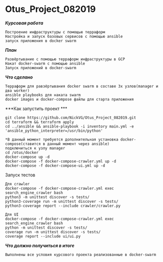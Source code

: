 # Otus_Project_082019

***Курсовая работа***

	Построение инфраструктуры с помощью терраформ
	Настройка и запуск базовых сервисов с помощью ansible
	запуск приложения в docker swarm

***План***

	Развёртывание с помощью терраформ инфраструктуры в GCP
	Накат docker-swarm с помощью ansible
	Запуск приложений в docker-swarm

***Что сделано***

	Терраформ для равзёртывания docker swarm в составе 3х узлов(manager и два worker)
	ansible playbooks для наката swarm
	docker images и docker-compose файлы для старта приложения

***Как запустить проект ***

	git clone https://github.com/NickVG/Otus_Project_082019.git
	cd terraform && terraform apply
	cd ../ansible && ansible-playbook -i inventory main.yml -e 'ansible_python_interpreter=/usr/bin/python'
	
	*В данный момент требуется дополнительная установка docker-compose(ставится в данный момент через ansible)
	подключиться к узлу manager
	cd /otus/docker
	docker-compose up -d
	docker-compose -f docker-compose-crawler.yml up -d
	docker-compose -f docker-compose-ui.yml up -d

Запуск тестов

	Для crawler
	docker-compose -f docker-compose-crawler.yml exec search_engine_crawler bash
	python3 -m unittest discover -s tests/
	python3-coverage run -m unittest discover -s tests/
	python3-coverage report --include crawler/crawler.py

	Для UI
	docker-compose -f docker-compose-crawler.yml exec search_engine_crawler bash
	python -m unittest discover -s tests/
	coverage run -m unittest discover -s tests/
	coverage report --include ui/ui.py

***Что должно получиться в итоге***

	Выполнены все условия курсового проекта реализованные в docker-swarm

	
